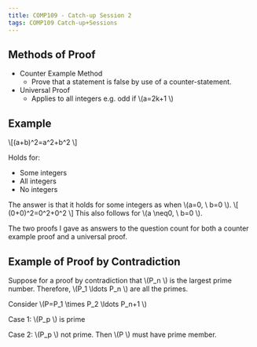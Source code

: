 ```yaml
---
title: COMP109 - Catch-up Session 2
tags: COMP109 Catch-up+Sessions
---
```

## Methods of Proof
* Counter Example Method
	* Prove that a statement is false by use of a counter-statement.
* Universal Proof
	* Applies to all integers e.g. odd if  \\(a=2k+1 \\)
	
## Example
 \\[(a+b)^2=a^2+b^2 \\]

Holds for:

* Some integers
* All integers
* No integers

The answer is that it holds for some integers as when  \\(a=0, \\ b=0 \\).  \\[ (0+0)^2=0^2+0^2 \\] This also follows for  \\(a \\neq0, \\ b=0 \\).

The two proofs I gave as answers to the question count for both a counter example proof and a universal proof.

## Example of Proof by Contradiction
Suppose for a proof by contradiction that  \\(P_n \\) is the largest prime number. Therefore,  \\(P_1 \\ldots P_n \\) are all the primes.

Consider  \\(P=P_1 \\times P_2 \\ldots P_n+1 \\)

Case 1:  \\(P_p \\) is prime

Case 2:  \\(P_p \\) not prime. Then  \\(P \\) must have prime member.
